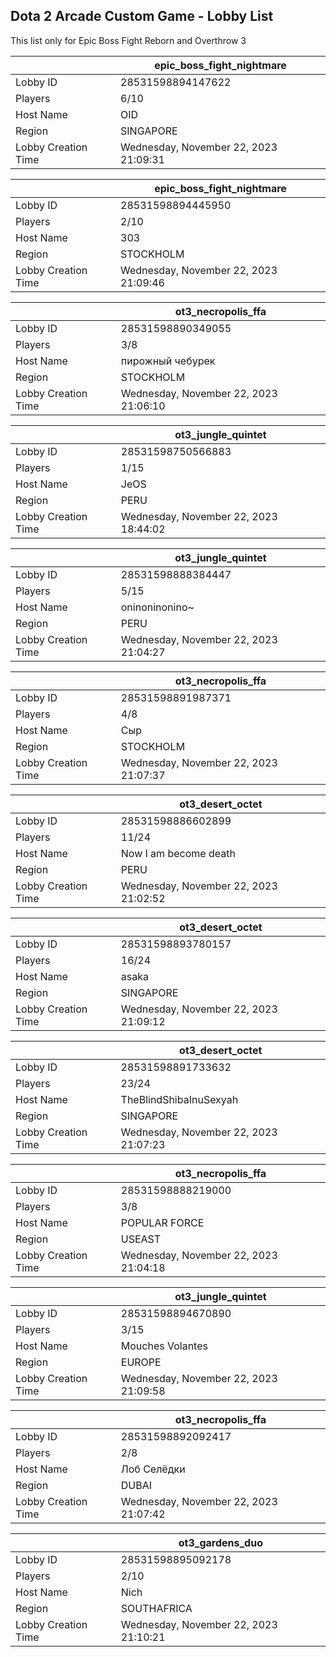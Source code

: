 ## Dota 2 Arcade Custom Game - Lobby List

This list only for Epic Boss Fight Reborn and Overthrow 3

|  | epic_boss_fight_nightmare |
| ------ | ------ |
| Lobby ID | 28531598894147622 |
| Players | 6/10 |
| Host Name | OID |
| Region | SINGAPORE |
| Lobby Creation Time | Wednesday, November 22, 2023 21:09:31 |


|  | epic_boss_fight_nightmare |
| ------ | ------ |
| Lobby ID | 28531598894445950 |
| Players | 2/10 |
| Host Name | 303 |
| Region | STOCKHOLM |
| Lobby Creation Time | Wednesday, November 22, 2023 21:09:46 |


|  | ot3_necropolis_ffa |
| ------ | ------ |
| Lobby ID | 28531598890349055 |
| Players | 3/8 |
| Host Name | пирожный чебурек |
| Region | STOCKHOLM |
| Lobby Creation Time | Wednesday, November 22, 2023 21:06:10 |


|  | ot3_jungle_quintet |
| ------ | ------ |
| Lobby ID | 28531598750566883 |
| Players | 1/15 |
| Host Name | JeOS |
| Region | PERU |
| Lobby Creation Time | Wednesday, November 22, 2023 18:44:02 |


|  | ot3_jungle_quintet |
| ------ | ------ |
| Lobby ID | 28531598888384447 |
| Players | 5/15 |
| Host Name | oninoninonino~ |
| Region | PERU |
| Lobby Creation Time | Wednesday, November 22, 2023 21:04:27 |


|  | ot3_necropolis_ffa |
| ------ | ------ |
| Lobby ID | 28531598891987371 |
| Players | 4/8 |
| Host Name | Сыр |
| Region | STOCKHOLM |
| Lobby Creation Time | Wednesday, November 22, 2023 21:07:37 |


|  | ot3_desert_octet |
| ------ | ------ |
| Lobby ID | 28531598886602899 |
| Players | 11/24 |
| Host Name | Now I am become death |
| Region | PERU |
| Lobby Creation Time | Wednesday, November 22, 2023 21:02:52 |


|  | ot3_desert_octet |
| ------ | ------ |
| Lobby ID | 28531598893780157 |
| Players | 16/24 |
| Host Name | asaka |
| Region | SINGAPORE |
| Lobby Creation Time | Wednesday, November 22, 2023 21:09:12 |


|  | ot3_desert_octet |
| ------ | ------ |
| Lobby ID | 28531598891733632 |
| Players | 23/24 |
| Host Name | TheBlindShibaInuSexyah |
| Region | SINGAPORE |
| Lobby Creation Time | Wednesday, November 22, 2023 21:07:23 |


|  | ot3_necropolis_ffa |
| ------ | ------ |
| Lobby ID | 28531598888219000 |
| Players | 3/8 |
| Host Name | POPULAR FORCE |
| Region | USEAST |
| Lobby Creation Time | Wednesday, November 22, 2023 21:04:18 |


|  | ot3_jungle_quintet |
| ------ | ------ |
| Lobby ID | 28531598894670890 |
| Players | 3/15 |
| Host Name | Mouches Volantes |
| Region | EUROPE |
| Lobby Creation Time | Wednesday, November 22, 2023 21:09:58 |


|  | ot3_necropolis_ffa |
| ------ | ------ |
| Lobby ID | 28531598892092417 |
| Players | 2/8 |
| Host Name | Лоб Селёдки |
| Region | DUBAI |
| Lobby Creation Time | Wednesday, November 22, 2023 21:07:42 |


|  | ot3_gardens_duo |
| ------ | ------ |
| Lobby ID | 28531598895092178 |
| Players | 2/10 |
| Host Name | Nich |
| Region | SOUTHAFRICA |
| Lobby Creation Time | Wednesday, November 22, 2023 21:10:21 |


